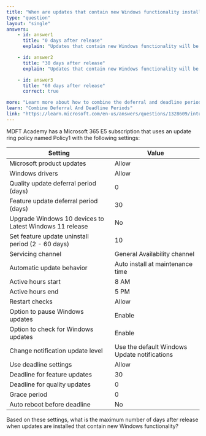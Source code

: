 ```yaml
---
title: "When are updates that contain new Windows functionality installed?"
type: "question"
layout: "single"
answers:
    - id: answer1
      title: "0 days after release"
      explain: "Updates that contain new Windows functionality will be deferred for 30 days, after which there is a 30-day deadline. That add up to 60 days."

    - id: answer2
      title: "30 days after release"
      explain: "Updates that contain new Windows functionality will be deferred for 30 days, after which there is a 30-day deadline. That add up to 60 days."

    - id: answer3
      title: "60 days after release"
      correct: true

more: "Learn more about how to combine the deferral and deadline periods for Windows updates."
learn: "Combine Deferral And Deadline Periods"
link: "https://learn.microsoft.com/en-us/answers/questions/1328609/intune-update-rings-deadline-configuration"
---
```

MDFT Academy has a Microsoft 365 E5 subscription that uses an update ring policy named Policy1 with the following settings:

| Setting                                      | Value                               |
|----------------------------------------------|-------------------------------------|
| Microsoft product updates                    | Allow                               |
| Windows drivers                              | Allow                               |
| Quality update deferral period (days)        | 0                                   |
| Feature update deferral period (days)        | 30                                  |
| Upgrade Windows 10 devices to Latest Windows 11 release | No                       |
| Set feature update uninstall period (2 - 60 days) | 10                             |
| Servicing channel                            | General Availability channel        |
| Automatic update behavior                    | Auto install at maintenance time    |
| Active hours start                           | 8 AM                                |
| Active hours end                             | 5 PM                                |
| Restart checks                               | Allow                               |
| Option to pause Windows updates              | Enable                              |
| Option to check for Windows updates          | Enable                              |
| Change notification update level             | Use the default Windows Update notifications |
| Use deadline settings                        | Allow                               |
| Deadline for feature updates                 | 30                                  |
| Deadline for quality updates                 | 0                                   |
| Grace period                                 | 0                                   |
| Auto reboot before deadline                  | No                                  |

Based on these settings, what is the maximum number of days after release when updates are installed that contain new Windows functionality?
